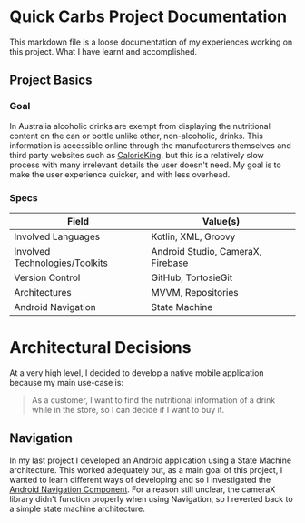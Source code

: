 # Quick Carbs Project Documentation

This markdown file is a loose documentation of my experiences working on this project. What I have learnt and accomplished.

## Project Basics

### Goal

In Australia alcoholic drinks are exempt from displaying the nutritional content on the can or bottle unlike other, non-alcoholic, drinks.
This information is accessible online through the manufacturers themselves and third party websites such as [CalorieKing](https://www.calorieking.com/au/en/), but this is a relatively slow process with many irrelevant details the user doesn't need. My goal is to make the user experience quicker, and with less overhead.

### Specs 

| Field | Value(s) |
| ----- | ----- |
| Involved Languages | Kotlin, XML, Groovy |
| Involved Technologies/Toolkits | Android Studio, CameraX, Firebase |
| Version Control | GitHub, TortosieGit |
| Architectures | MVVM, Repositories |
| Android Navigation | State Machine |

# Architectural Decisions

At a very high level, I decided to develop a native mobile application because my main use-case is:

> As a customer, I want to find the nutritional information of a drink while in the store, so I can decide if I want to buy it.

## Navigation

In my last project I developed an Android application using a State Machine architecture. This worked adequately but, as a main goal of this project, I wanted to 
learn different ways of developing and so I investigated the [Android Navigation Component](https://developer.android.com/guide/navigation).
For a reason still unclear, the cameraX library didn't function properly when using Navigation, so I reverted back to a simple state machine architecture.